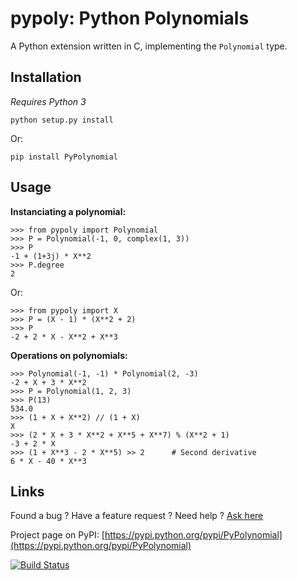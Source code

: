 pypoly: Python Polynomials 
==========================

A Python extension written in C, implementing the `Polynomial` type.

Installation
------------

*Requires Python 3*

    python setup.py install

Or:

    pip install PyPolynomial

Usage
-----

**Instanciating a polynomial:**

    >>> from pypoly import Polynomial
    >>> P = Polynomial(-1, 0, complex(1, 3))
    >>> P
    -1 + (1+3j) * X**2
    >>> P.degree
    2

Or:

    >>> from pypoly import X
    >>> P = (X - 1) * (X**2 + 2)
    >>> P
    -2 + 2 * X - X**2 + X**3

**Operations on polynomials:**

    >>> Polynomial(-1, -1) * Polynomial(2, -3)
    -2 + X + 3 * X**2
    >>> P = Polynomial(1, 2, 3)
    >>> P(13)
    534.0
    >>> (1 + X + X**2) // (1 + X)
    X
    >>> (2 * X + 3 * X**2 + X**5 + X**7) % (X**2 + 1)
    -3 + 2 * X
    >>> (1 + X**3 - 2 * X**5) >> 2      # Second derivative
    6 * X - 40 * X**3

Links
-----

Found a bug ? Have a feature request ? Need help ? [Ask here](https://github.com/tchaumeny/PyPoly/issues/new "New issue")

Project page on PyPI: [https://pypi.python.org/pypi/PyPolynomial](https://pypi.python.org/pypi/PyPolynomial)

[![Build Status](https://travis-ci.org/tchaumeny/PyPoly.png)](https://travis-ci.org/tchaumeny/PyPoly)

